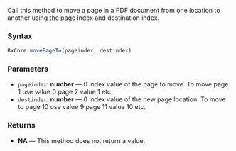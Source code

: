 Call this method to move a page in a PDF document from one location to another using the page index and destination index.

### Syntax

```typescript
RxCore.movePageTo(pageindex, destindex)

```

### Parameters

- `pageindex`: **number** — 0 index value of the page to move. To move page 1 use value 0 page 2 value 1 etc.
- `destindex`: **number** — 0 index value of the new page location. To move to page 10 use value 9 page 11 value 10 etc.

### Returns

- **NA** — This method does not return a value.